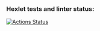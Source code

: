 ### Hexlet tests and linter status:
[![Actions Status](https://github.com/sunn-shinne/layout-designer-project-lvl1/workflows/hexlet-check/badge.svg)](https://github.com/sunn-shinne/layout-designer-project-lvl1/actions)